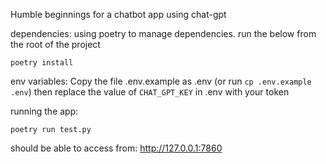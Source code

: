 Humble beginnings for a chatbot app using chat-gpt


dependencies:
using poetry to manage dependencies. run the below from the root of the project
```
poetry install
```

env variables:
Copy the file .env.example as .env (or run `cp .env.example .env`) then replace the value of `CHAT_GPT_KEY` in .env with your token

running the app:
```
poetry run test.py
```

should be able to access from:  http://127.0.0.1:7860
